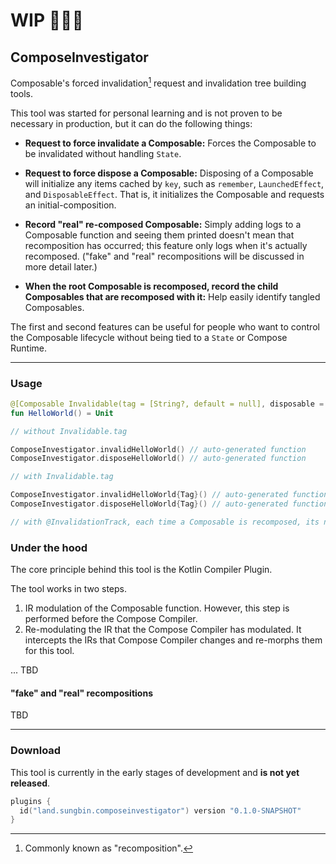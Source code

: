 # WIP 👻👻👻

## ComposeInvestigator

Composable's forced invalidation[^1] request and invalidation tree building tools.

[^1]: Commonly known as "recomposition".

This tool was started for personal learning and is not proven to be necessary in production, but it can do the following things:

- **Request to force invalidate a Composable:** Forces the Composable to be invalidated without handling `State`.
- **Request to force dispose a Composable:** Disposing of a Composable will initialize any items cached by `key`, such as `remember`, `LaunchedEffect`, and `DisposableEffect`. That is, it initializes the Composable and requests an initial-composition.
- **Record "real" re-composed Composable:** Simply adding logs to a Composable function and seeing them printed doesn't mean that recomposition has occurred; this feature only logs when it's actually recomposed. ("fake" and "real" recompositions will be discussed in more detail later.)

- **When the root Composable is recomposed, record the child Composables that are recomposed with it:** Help easily identify tangled Composables.

The first and second features can be useful for people who want to control the Composable lifecycle without being tied to a `State` or Compose Runtime.

---

### Usage

```kotlin
@[Composable Invalidable(tag = [String?, default = null], disposable = [Boolean, default = true]) RecompositionRecord(child = [Boolean, default = true])]
fun HelloWorld() = Unit

// without Invalidable.tag

ComposeInvestigator.invalidHelloWorld() // auto-generated function
ComposeInvestigator.disposeHelloWorld() // auto-generated function

// with Invalidable.tag

ComposeInvestigator.invalidHelloWorld{Tag}() // auto-generated function
ComposeInvestigator.disposeHelloWorld{Tag}() // auto-generated function

// with @InvalidationTrack, each time a Composable is recomposed, its name is printed.
```

### Under the hood

The core principle behind this tool is the Kotlin Compiler Plugin.

The tool works in two steps.

1. IR modulation of the Composable function. However, this step is performed before the Compose Compiler.
2. Re-modulating the IR that the Compose Compiler has modulated. It intercepts the IRs that Compose Compiler changes and re-morphs them for this tool.

... TBD

#### "fake" and "real" recompositions

TBD

---

### Download

This tool is currently in the early stages of development and **is not yet released**.

```kotlin
plugins {
  id("land.sungbin.composeinvestigator") version "0.1.0-SNAPSHOT"
}
```
